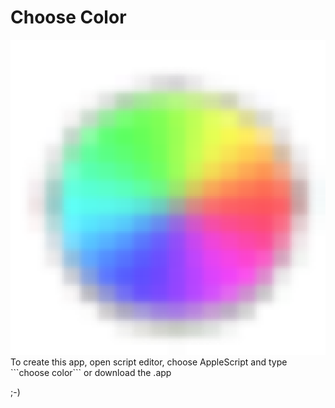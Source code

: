 # Choose Color

<img src="https://raw.githubusercontent.com/noamtcohen/ChooseColor/master/ChooseColor.png">
To create this app, open script editor, choose AppleScript and type ```choose color```
or download the .app

;-)
